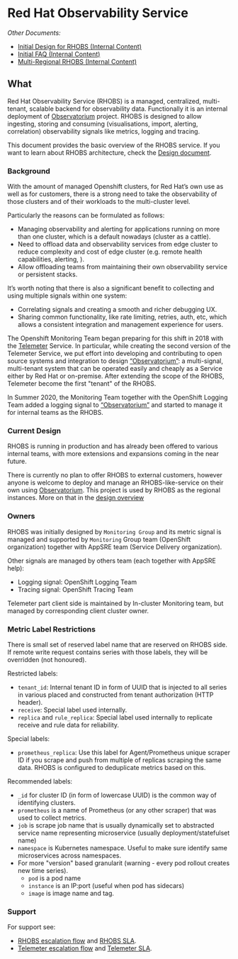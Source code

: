# Red Hat Observability Service

*Other Documents:*

* [Initial Design for RHOBS (Internal Content)](https://docs.google.com/document/d/1cSz_ZbS35mk8Op92xhB9ijW1ivOtJuD1uAzPiBdSUqs/edit)
* [Initial FAQ (Internal Content)](https://docs.google.com/document/d/1_xnJBS3v7n4m229L3tqCqBXzZy55yu6dxCJY-vh_Egs/edit)
* [Multi-Regional RHOBS (Internal Content)](https://docs.google.com/document/d/1w1rA7vm3nmUfgRNWtsA2SYpia_1d1UdTXuXXWx2SxqA/edit)

## What

Red Hat Observability Service (RHOBS) is a managed, centralized, multi-tenant, scalable backend for observability data. Functionally it is an internal deployment of [Observatorium](../../Projects/Observability/observatorium.md) project. RHOBS is designed to allow ingesting, storing and consuming (visualisations, import, alerting, correlation) observability signals like metrics, logging and tracing.

This document provides the basic overview of the RHOBS service. If you want to learn about RHOBS architecture, check the [Design document](./design.md).

### Background

With the amount of managed Openshift clusters, for Red Hat’s own use as well as for customers, there is a strong need to take the observability of those clusters and of their workloads to the multi-cluster level. 

Particularly the reasons can be formulated as follows:

* Managing observability and alerting for applications running on more than one cluster, which is a default nowadays (cluster as a cattle).
* Need to offload data and observability services from edge cluster to reduce complexity and cost of edge cluster (e.g. remote health capabilities, alerting, ).
* Allow offloading teams from maintaining their own observability service or persistent stacks.

It’s worth noting that there is also a significant benefit to collecting and using multiple signals within one system:

* Correlating signals and creating a smooth and richer debugging UX.
* Sharing common functionality, like rate limiting, retries, auth, etc, which allows a consistent integration and management experience for users.

The Openshift Monitoring Team began preparing for this shift in 2018 with the [Telemeter](use-cases/telemetry.md) Service. In particular, while creating the second version of the Telemeter Service, we put effort into developing and contributing to open source systems and integration to design [“Observatorium”](../../Projects/Observability/observatorium.md): a multi-signal, multi-tenant system that can be operated easily and cheaply as a Service either by Red Hat or on-premise. After extending the scope of the RHOBS, Telemeter become the first "tenant" of the RHOBS.

In Summer 2020, the Monitoring Team together with the OpenShift Logging Team added a logging signal to [“Observatorium”](../../Projects/Observability/observatorium.md) and started to manage it for internal teams as the RHOBS.

### Current Design

RHOBS is running in production and has already been offered to various internal teams, with more extensions and expansions coming in the near future.

There is currently no plan to offer RHOBS to external customers, however anyone is welcome to deploy and manage an RHOBS-like-service on their own using [Observatorium](../../Projects/Observability/observatorium.md). This project is used by RHOBS as the regional instances. More on that in the [design overview](./design.md) 

### Owners

RHOBS was initially designed by `Monitoring Group` and its metric signal is managed and supported by `Monitoring` Group team (OpenShift organization) together with AppSRE team (Service Delivery organization).

Other signals are managed by others team (each together with AppSRE help):

* Logging signal: OpenShift Logging Team
* Tracing signal: OpenShift Tracing Team

Telemeter part client side is maintained by In-cluster Monitoring team, but managed by corresponding client cluster owner.

### Metric Label Restrictions

There is small set of reserved label name that are reserved on RHOBS side. If remote write request contains series with those labels, they will be overridden (not honoured).

Restricted labels:

* `tenant_id`: Internal tenant ID in form of UUID that is injected to all series in various placed and constructed from tenant authorization (HTTP header).
* `receive`: Special label used internally.
* `replica` and `rule_replica`: Special label used internally to replicate receive and rule data for reliability.

Special labels:

* `prometheus_replica`: Use this label for Agent/Prometheus unique scraper ID if you scrape and push from multiple of replicas scraping the same data. RHOBS is configured to deduplicate metrics based on this.

Recommended labels:

* `_id` for cluster ID (in form of lowercase UUID) is the common way of identifying clusters.
* `prometheus` is a name of Prometheus (or any other scraper) that was used to collect metrics.
* `job` is scrape job name that is usually dynamically set to abstracted service name representing microservice (usually deployment/statefulset name)
* `namespace` is Kubernetes namespace. Useful to make sure identify same microservices across namespaces.
* For more "version" based granularit (warning - every pod rollout creates new time series).
  * `pod` is a pod name
  * `instance` is an IP:port (useful when pod has sidecars)
  * `image` is image name and tag.

### Support

For support see:

* [RHOBS escalation flow](use-cases/observability.md#support) and [RHOBS SLA](use-cases/observability.md#service-level-agreement).
* [Telemeter escalation flow](use-cases/telemetry.md#support) and [Telemeter SLA](use-cases/telemetry.md#service-level-agreement).
